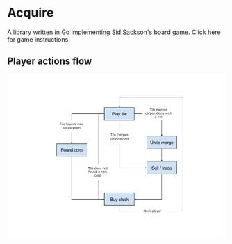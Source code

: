 # Acquire

A library written in Go implementing [Sid Sackson](https://en.wikipedia.org/wiki/Sid_Sackson)'s board game. [Click here](instructions.md) for game instructions.

## Player actions flow

![player actions flow diagram](acquire_player_flow.png)